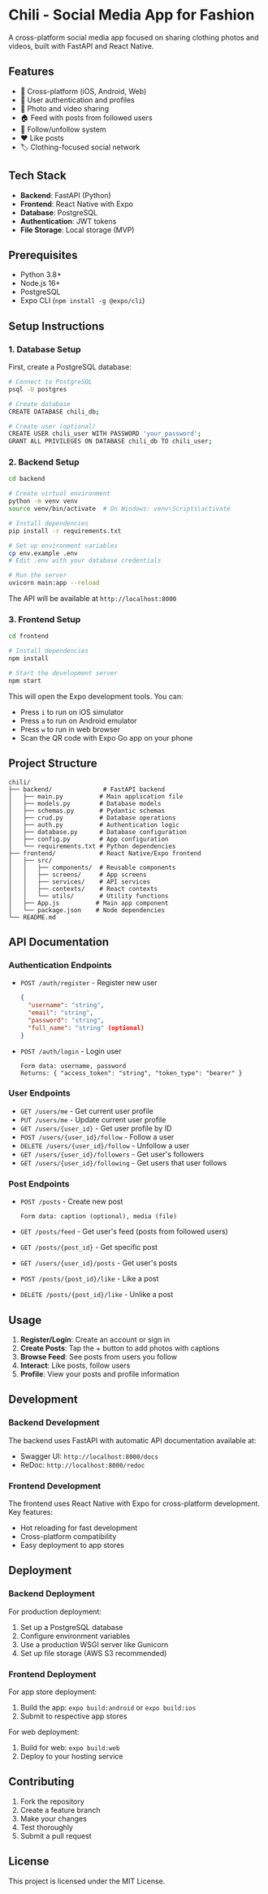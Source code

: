 # Chili - Social Media App for Fashion

A cross-platform social media app focused on sharing clothing photos and videos, built with FastAPI and React Native.

## Features

- 📱 Cross-platform (iOS, Android, Web)
- 👤 User authentication and profiles
- 📸 Photo and video sharing
- 🏠 Feed with posts from followed users
- 👥 Follow/unfollow system
- ❤️ Like posts
- 🏷️ Clothing-focused social network

## Tech Stack

- **Backend**: FastAPI (Python)
- **Frontend**: React Native with Expo
- **Database**: PostgreSQL
- **Authentication**: JWT tokens
- **File Storage**: Local storage (MVP)

## Prerequisites

- Python 3.8+
- Node.js 16+
- PostgreSQL
- Expo CLI (`npm install -g @expo/cli`)

## Setup Instructions

### 1. Database Setup

First, create a PostgreSQL database:

```bash
# Connect to PostgreSQL
psql -U postgres

# Create database
CREATE DATABASE chili_db;

# Create user (optional)
CREATE USER chili_user WITH PASSWORD 'your_password';
GRANT ALL PRIVILEGES ON DATABASE chili_db TO chili_user;
```

### 2. Backend Setup

```bash
cd backend

# Create virtual environment
python -m venv venv
source venv/bin/activate  # On Windows: venv\Scripts\activate

# Install dependencies
pip install -r requirements.txt

# Set up environment variables
cp env.example .env
# Edit .env with your database credentials

# Run the server
uvicorn main:app --reload
```

The API will be available at `http://localhost:8000`

### 3. Frontend Setup

```bash
cd frontend

# Install dependencies
npm install

# Start the development server
npm start
```

This will open the Expo development tools. You can:
- Press `i` to run on iOS simulator
- Press `a` to run on Android emulator
- Press `w` to run in web browser
- Scan the QR code with Expo Go app on your phone

## Project Structure

```
chili/
├── backend/              # FastAPI backend
│   ├── main.py          # Main application file
│   ├── models.py        # Database models
│   ├── schemas.py       # Pydantic schemas
│   ├── crud.py          # Database operations
│   ├── auth.py          # Authentication logic
│   ├── database.py      # Database configuration
│   ├── config.py        # App configuration
│   └── requirements.txt # Python dependencies
├── frontend/            # React Native/Expo frontend
│   ├── src/
│   │   ├── components/  # Reusable components
│   │   ├── screens/     # App screens
│   │   ├── services/    # API services
│   │   ├── contexts/    # React contexts
│   │   └── utils/       # Utility functions
│   ├── App.js          # Main app component
│   └── package.json    # Node dependencies
└── README.md
```

## API Documentation

### Authentication Endpoints

- `POST /auth/register` - Register new user
  ```json
  {
    "username": "string",
    "email": "string",
    "password": "string",
    "full_name": "string" (optional)
  }
  ```

- `POST /auth/login` - Login user
  ```
  Form data: username, password
  Returns: { "access_token": "string", "token_type": "bearer" }
  ```

### User Endpoints

- `GET /users/me` - Get current user profile
- `PUT /users/me` - Update current user profile
- `GET /users/{user_id}` - Get user profile by ID
- `POST /users/{user_id}/follow` - Follow a user
- `DELETE /users/{user_id}/follow` - Unfollow a user
- `GET /users/{user_id}/followers` - Get user's followers
- `GET /users/{user_id}/following` - Get users that user follows

### Post Endpoints

- `POST /posts` - Create new post
  ```
  Form data: caption (optional), media (file)
  ```

- `GET /posts/feed` - Get user's feed (posts from followed users)
- `GET /posts/{post_id}` - Get specific post
- `GET /users/{user_id}/posts` - Get user's posts
- `POST /posts/{post_id}/like` - Like a post
- `DELETE /posts/{post_id}/like` - Unlike a post

## Usage

1. **Register/Login**: Create an account or sign in
2. **Create Posts**: Tap the + button to add photos with captions
3. **Browse Feed**: See posts from users you follow
4. **Interact**: Like posts, follow users
5. **Profile**: View your posts and profile information

## Development

### Backend Development

The backend uses FastAPI with automatic API documentation available at:
- Swagger UI: `http://localhost:8000/docs`
- ReDoc: `http://localhost:8000/redoc`

### Frontend Development

The frontend uses React Native with Expo for cross-platform development. Key features:
- Hot reloading for fast development
- Cross-platform compatibility
- Easy deployment to app stores

## Deployment

### Backend Deployment

For production deployment:
1. Set up a PostgreSQL database
2. Configure environment variables
3. Use a production WSGI server like Gunicorn
4. Set up file storage (AWS S3 recommended)

### Frontend Deployment

For app store deployment:
1. Build the app: `expo build:android` or `expo build:ios`
2. Submit to respective app stores

For web deployment:
1. Build for web: `expo build:web`
2. Deploy to your hosting service

## Contributing

1. Fork the repository
2. Create a feature branch
3. Make your changes
4. Test thoroughly
5. Submit a pull request

## License

This project is licensed under the MIT License.
